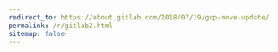 ```yaml
---
redirect_to: https://about.gitlab.com/2018/07/19/gcp-move-update/
permalink: /r/gitlab2.html
sitemap: false
---
```

